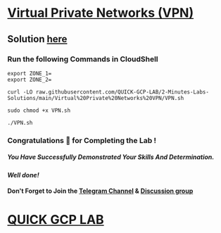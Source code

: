 # [Virtual Private Networks (VPN)](https://www.cloudskillsboost.google/games/4770/labs/31092)

## Solution [here](https://youtu.be/53EMmNwm9cw)

### Run the following Commands in CloudShell
```
export ZONE_1=
export ZONE_2=
```
```
curl -LO raw.githubusercontent.com/QUICK-GCP-LAB/2-Minutes-Labs-Solutions/main/Virtual%20Private%20Networks%20VPN/VPN.sh

sudo chmod +x VPN.sh

./VPN.sh
```
### Congratulations 🎉 for Completing the Lab !

##### *You Have Successfully Demonstrated Your Skills And Determination.*

#### *Well done!*

#### Don't Forget to Join the [Telegram Channel](https://t.me/quickgcplab) & [Discussion group](https://t.me/quickgcplabchats)

# [QUICK GCP LAB](https://www.youtube.com/@quickgcplab)
